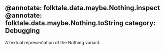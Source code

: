 @annotate: folktale.data.maybe.Nothing.inspect
@annotate: folktale.data.maybe.Nothing.toString
category: Debugging
---

A textual representation of the Nothing variant.